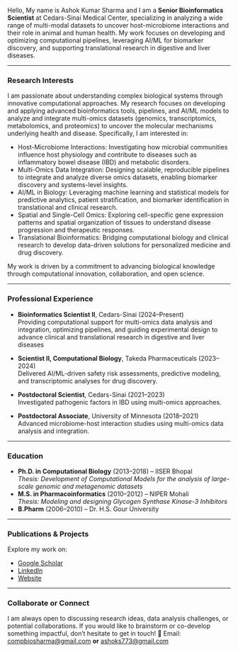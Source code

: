 Hello, My name is Ashok Kumar Sharma and I am a **Senior Bioinformatics Scientist** at Cedars-Sinai Medical Center, specializing in analyzing a wide range of multi-modal datasets to uncover host-microbiome interactions and their role in animal and human health. My work focuses on developing and optimizing computational pipelines, leveraging AI/ML for biomarker discovery, and supporting translational research in digestive and liver diseases.

---
### Research Interests  
I am passionate about understanding complex biological systems through innovative computational approaches. My research focuses on developing and applying advanced bioinformatics tools, pipelines, and AI/ML models to analyze and integrate multi-omics datasets (genomics, transcriptomics, metabolomics, and proteomics) to uncover the molecular mechanisms underlying health and disease. Specifically, I am interested in:
- Host-Microbiome Interactions: Investigating how microbial communities influence host physiology and contribute to diseases such as inflammatory bowel disease (IBD) and metabolic disorders.
- Multi-Omics Data Integration: Designing scalable, reproducible pipelines to integrate and analyze diverse omics datasets, enabling biomarker discovery and systems-level insights.
- AI/ML in Biology: Leveraging machine learning and statistical models for predictive analytics, patient stratification, and biomarker identification in translational and clinical research.
- Spatial and Single-Cell Omics: Exploring cell-specific gene expression patterns and spatial organization of tissues to understand disease progression and therapeutic responses.
- Translational Bioinformatics: Bridging computational biology and clinical research to develop data-driven solutions for personalized medicine and drug discovery.

My work is driven by a commitment to advancing biological knowledge through computational innovation, collaboration, and open science.

---

### Professional Experience  
- **Bioinformatics Scientist II**, Cedars-Sinai (2024–Present)  
  Providing computational support for multi-omics data analysis and integration, optimizing pipelines, and guiding experimental design to advance clinical and translational research in digestive and liver diseases
  
- **Scientist II, Computational Biology**, Takeda Pharmaceuticals (2023–2024)  
  Delivered AI/ML-driven safety risk assessments, predictive modeling, and transcriptomic analyses for drug discovery.  

- **Postdoctoral Scientist**, Cedars-Sinai (2021–2023)  
  Investigated pathogenic factors in IBD using multi-omics approaches.  

- **Postdoctoral Associate**, University of Minnesota (2018–2021)  
  Advanced microbiome-host interaction studies using multi-omics data analysis and integration.  


---

### Education  
- **Ph.D. in Computational Biology** (2013–2018) – IISER Bhopal  
  *Thesis: Development of Computational Models for the analysis of large-scale genomic and metagenomic datasets*  
- **M.S. in Pharmacoinformatics** (2010–2012) – NIPER Mohali  
  *Thesis: Modeling and designing Glycogen Synthase Kinase-3 Inhibitors*  
- **B.Pharm** (2006–2010) – Dr. H.S. Gour University  

---

### Publications & Projects  
Explore my work on:  
- [Google Scholar](https://scholar.google.com/citations?user=zm75iYMAAAAJ&hl=en)  
- [LinkedIn](https://www.linkedin.com/in/sharma-ak)  
- [Website](https://ashoks773.github.io/)

---

### Collaborate or Connect

I am always open to discussing research ideas, data analysis challenges, or potential collaborations. If you would like to brainstorm or co-develop something impactful, don’t hesitate to get in touch!
📧 Email: compbiosharma@gmail.com **or** ashoks773@gmail.com

